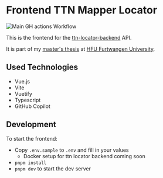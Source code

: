 # Frontend TTN Mapper Locator

![Main GH actions Workflow](https://github.com/bassadin/ttn-locator-frontend/actions/workflows/main.yml/badge.svg)

This is the frontend for the [ttn-locator-backend](https://github.com/Bassadin/ttnmapper-reader) API.

It is part of my [master's thesis](https://github.com/Bassadin/Master-Thesis-INM) at [HFU Furtwangen University](https://www.hs-furtwangen.de/).

## Used Technologies

-   Vue.js
-   Vite
-   Vuetify
-   Typescript
-   GitHub Copilot

## Development

To start the frontend:

-   Copy `.env.sample` to `.env` and fill in your values
    -   Docker setup for ttn locator backend coming soon
-   `pnpm install`
-   `pnpm dev` to start the dev server
